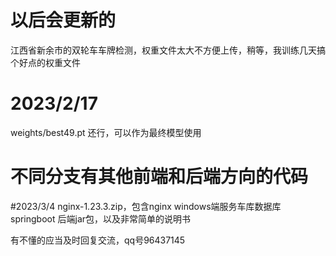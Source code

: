 # 以后会更新的
江西省新余市的双轮车车牌检测，权重文件太大不方便上传，稍等，我训练几天搞个好点的权重文件

# 2023/2/17
weights/best49.pt 还行，可以作为最终模型使用

# 不同分支有其他前端和后端方向的代码

#2023/3/4
nginx-1.23.3.zip，包含nginx windows端服务车库数据库springboot 后端jar包，以及非常简单的说明书

有不懂的应当及时回复交流，qq号96437145
